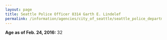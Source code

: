```yaml
---
layout: page
title: Seattle Police Officer 8314 Garth E. Lindelef
permalink: /information/agencies/city_of_seattle/seattle_police_department/copbook/8314/
---
```


**Age as of Feb. 24, 2016:** 32
